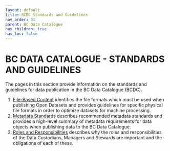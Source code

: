 ```yaml
---
layout: default
title: BCDC Standards and Guidelines
nav_order: 31
parent: BC Data Catalogue
has_children: true
has_toc: false
---
```


# BC DATA CATALOGUE - STANDARDS AND GUIDELINES

The pages in this section provide information on the standards and guidelines for data publication in the BC Data Catalogue (BCDC).

1. [File-Based Content](https://bcgov.github.io/data-publication/pages/dsg_bcdc_file_based_content.html) identifies the file formats which must be used when publishing Open Datasets and provides guidelines for specific physical file formats in order to optimize datasets for machine processing.
1. [Metadata Standards](https://bcgov.github.io/data-publication/pages/dsg_bcdc_metadata_standards.html) describes recommended metadata standards and provides a high-level summary of metadata requirements for data objects when publishing data to the BC Data Catalogue.
1. [Roles and Responsibilities](https://bcgov.github.io/data-publication/pages/dsg_bcdc_roles_responsibilities.html) describes why the roles and responsibilities of the Data Custodians, Managers and Stewards are important and the obligations of each of these.
